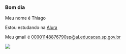 ### Bom dia

Meu nome é Thiago

Estou estudando na [Alura](https://www.alura.com.br)

Meu gmail é 00001148876790sp@al.educacao.sp.gov.br

![](https://media.tenor.com/mqxUAgXIK2cAAAAM/xd-meme.gif)
